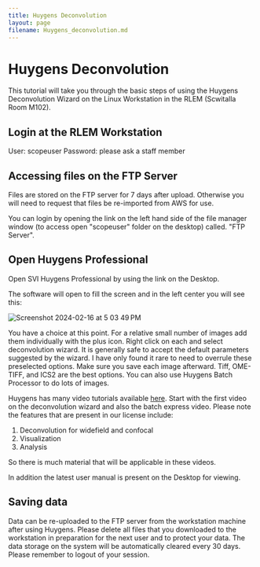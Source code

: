 ```yaml
---
title: Huygens Deconvolution
layout: page
filename: Huygens_deconvolution.md
--- 
```


# Huygens Deconvolution

This tutorial will take you through the basic steps of using the Huygens Deconvolution Wizard on the Linux Workstation in the RLEM (Scwitalla Room M102).

## Login at the RLEM Workstation
User: scopeuser
Password:  please ask a staff member

## Accessing files on the FTP Server

Files are stored on the FTP server for 7 days after upload.  Otherwise you will need to request that files be re-imported from AWS for use. 

You can login by opening the link on the left hand side of the file manager window (to access open "scopeuser" folder on the desktop) called. "FTP Server".

## Open Huygens Professional

Open SVI Huygens Professional by using the link on the Desktop. 

The software will open to fill the screen and in the left center you will see this:

![Screenshot 2024-02-16 at 5 03 49 PM](https://github.com/SLU-RMHC/SLU-RLEM-User-Documentation/assets/79376557/da55ba62-f850-4c4f-a9f2-92ec4b6502b0)

You have a choice at this point.  For a relative small number of images add them individually with the plus icon.  Right click on each and select deconvolution wizard.  It is generally safe to accept the default parameters suggested by the wizard.  I have only found it rare to need to overrule these preselected options.  Make sure you save each image afterward.  Tiff, OME-TIFF, and ICS2 are the best options.  You can also use Huygens Batch Processor to do lots of images.  

Huygens has many video tutorials available [here](https://svi.nl/Webinars).  Start with the first video on the deconvolution wizard and also the batch express video.  Please note the features that are present in our license include:
1.  Deconvolution for widefield and confocal
2.  Visualization
3.  Analysis

So there is much material that will be applicable in these videos.  

In addition the latest user manual is present on the Desktop for viewing.

## Saving data

Data can be re-uploaded to the FTP server from the workstation machine after using Huygens.  Please delete all files that you downloaded to the workstation in preparation for the next user and to protect your data.  The data storage on the system will be automatically cleared every 30 days.  Please remember to logout of your session.








